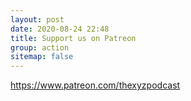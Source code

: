 ```yaml
---
layout: post
date: 2020-08-24 22:48
title: Support us on Patreon
group: action
sitemap: false
---
```


https://www.patreon.com/thexyzpodcast

